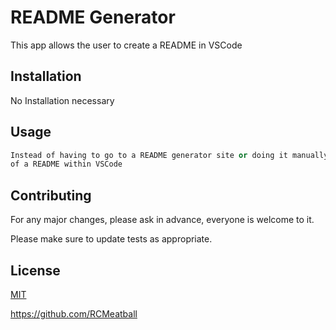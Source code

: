 # README Generator

This app allows the user to create a README in VSCode

## Installation

No Installation necessary

## Usage

```python
Instead of having to go to a README generator site or doing it manually, this allows for the simple and quick creation
of a README within VSCode
```

## Contributing

For any major changes, please ask in advance, everyone is welcome to it.

Please make sure to update tests as appropriate.

## License

[MIT](https://choosealicense.com/licenses/mit/)

https://github.com/RCMeatball